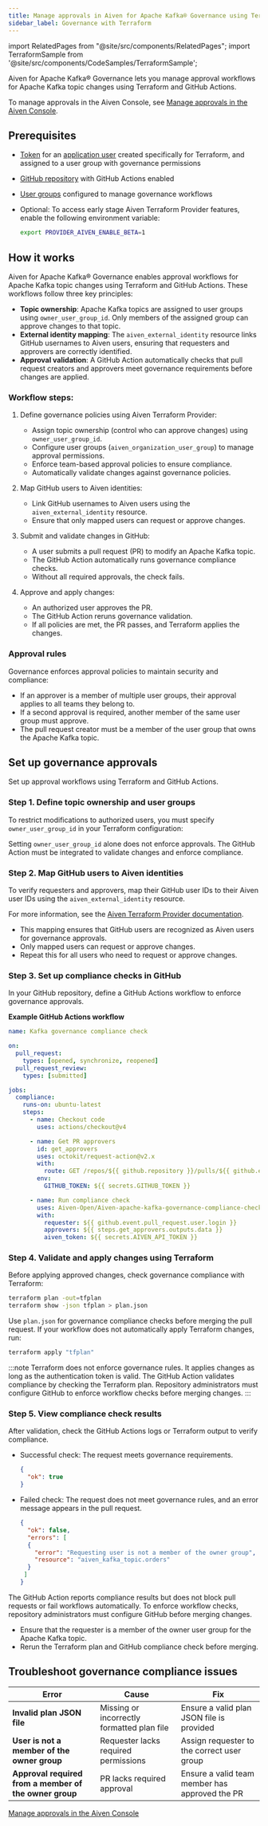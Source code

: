 ```yaml
---
title: Manage approvals in Aiven for Apache Kafka® Governance using Terraform & GitHub
sidebar_label: Governance with Terraform
---
```


import RelatedPages from "@site/src/components/RelatedPages";
import TerraformSample from '@site/src/components/CodeSamples/TerraformSample';

Aiven for Apache Kafka® Governance lets you manage approval workflows for Apache Kafka topic changes using Terraform and GitHub Actions.

To manage approvals in the Aiven Console, see
[Manage approvals in the Aiven Console](/docs/products/kafka/howto/approvals).


## Prerequisites

- [Token](/docs/platform/howto/manage-application-users) for an
  [application user](/docs/platform/concepts/application-users) created specifically for
  Terraform, and assigned to a user group with governance permissions
- [GitHub repository](https://docs.github.com/en/get-started/quickstart/create-a-repo)
  with GitHub Actions enabled
- [User groups](/docs/platform/howto/manage-groups) configured to manage governance
   workflows
- Optional: To access early stage Aiven Terraform Provider features, enable the following
  environment variable:

  ```bash
  export PROVIDER_AIVEN_ENABLE_BETA=1
  ```

## How it works

Aiven for Apache Kafka® Governance enables approval workflows for Apache Kafka topic
changes using Terraform and GitHub Actions. These workflows follow three key principles:

- **Topic ownership**: Apache Kafka topics are assigned to user groups using
`owner_user_group_id`. Only members of the assigned group can approve changes to
that topic.
- **External identity mapping**: The `aiven_external_identity` resource links GitHub
usernames to Aiven users, ensuring that requesters and approvers are correctly identified.
- **Approval validation**: A GitHub Action automatically checks that pull request
creators and approvers meet governance requirements before changes are applied.

### Workflow steps:

1. Define governance policies using Aiven Terraform Provider:

   - Assign topic ownership (control who can approve changes) using `owner_user_group_id`.
   - Configure user groups (`aiven_organization_user_group`) to manage approval
     permissions.
   - Enforce team-based approval policies to ensure compliance.
   - Automatically validate changes against governance policies.

1. Map GitHub users to Aiven identities:

   - Link GitHub usernames to Aiven users using the `aiven_external_identity` resource.
   - Ensure that only mapped users can request or approve changes.

1. Submit and validate changes in GitHub:

   - A user submits a pull request (PR) to modify an Apache Kafka topic.
   - The GitHub Action automatically runs governance compliance checks.
   - Without all required approvals, the check fails.

1. Approve and apply changes:

   - An authorized user approves the PR.
   - The GitHub Action reruns governance validation.
   - If all policies are met, the PR passes, and Terraform applies the changes.

### Approval rules

Governance enforces approval policies to maintain security and compliance:

- If an approver is a member of multiple user groups, their approval applies to all teams
  they belong to.
- If a second approval is required, another member of the same user group must approve.
- The pull request creator must be a member of the user group that owns the Apache
  Kafka topic.

## Set up governance approvals

Set up approval workflows using Terraform and GitHub Actions.

### Step 1. Define topic ownership and user groups

To restrict modifications to authorized users, you must specify `owner_user_group_id`
in your Terraform configuration:

<TerraformSample filename="resources/aiven_kafka_topic/resource.tf" />

Setting `owner_user_group_id` alone does not enforce approvals. The GitHub Action must
be integrated to validate changes and enforce compliance.

### Step 2. Map GitHub users to Aiven identities

To verify requesters and approvers, map their GitHub user IDs to their Aiven user IDs
using the `aiven_external_identity` resource.

<TerraformSample filename="data-sources/aiven_external_identity/data-source.tf" />

For more information, see the
[Aiven Terraform Provider documentation](https://registry.terraform.io/providers/aiven/aiven/latest/docs/data-sources/external_identity).

- This mapping ensures that GitHub users are recognized as Aiven users for governance
  approvals.
- Only mapped users can request or approve changes.
- Repeat this for all users who need to request or approve changes.

### Step 3. Set up compliance checks in GitHub

In your GitHub repository, define a GitHub Actions workflow to enforce governance
approvals.

**Example GitHub Actions workflow**

```yaml
name: Kafka governance compliance check

on:
  pull_request:
    types: [opened, synchronize, reopened]
  pull_request_review:
    types: [submitted]

jobs:
  compliance:
    runs-on: ubuntu-latest
    steps:
      - name: Checkout code
        uses: actions/checkout@v4

      - name: Get PR approvers
        id: get_approvers
        uses: octokit/request-action@v2.x
        with:
          route: GET /repos/${{ github.repository }}/pulls/${{ github.event.pull_request.number }}/reviews
        env:
          GITHUB_TOKEN: ${{ secrets.GITHUB_TOKEN }}

      - name: Run compliance check
        uses: Aiven-Open/Aiven-apache-kafka-governance-compliance-checker-for-terraform@v1.2.0
        with:
          requester: ${{ github.event.pull_request.user.login }}
          approvers: ${{ steps.get_approvers.outputs.data }}
          aiven_token: ${{ secrets.AIVEN_API_TOKEN }}
```

### Step 4. Validate and apply changes using Terraform

Before applying approved changes, check governance compliance with Terraform:

```bash
terraform plan -out=tfplan
terraform show -json tfplan > plan.json
```

Use `plan.json` for governance compliance checks before merging the pull request.
If your workflow does not automatically apply Terraform changes, run:

```bash
terraform apply "tfplan"
```

:::note
Terraform does not enforce governance rules. It applies changes as long as the
authentication token is valid. The GitHub Action validates compliance by checking the
Terraform plan. Repository administrators must configure GitHub to enforce workflow
checks before merging changes.
:::

### Step 5. View compliance check results

After validation, check the GitHub Actions logs or Terraform output to verify compliance.

- Successful check: The request meets governance requirements.

  ```json
  {
    "ok": true
  }
  ```

- Failed check: The request does not meet governance rules, and an error message
  appears in the pull request.

  ```json
  {
    "ok": false,
    "errors": [
    {
      "error": "Requesting user is not a member of the owner group",
      "resource": "aiven_kafka_topic.orders"
    }
   ]
  }
  ```

The GitHub Action reports compliance results but does not block pull requests or fail
workflows automatically. To enforce workflow checks, repository administrators must
configure GitHub before merging changes.

- Ensure that the requester is a member of the owner user group for the Apache Kafka
  topic.
- Rerun the Terraform plan and GitHub compliance check before merging.

## Troubleshoot governance compliance issues

|Error | Cause | Fix |
|-----------|----------|---------|
| **Invalid plan JSON file** | Missing or incorrectly formatted plan file | Ensure a valid plan JSON file is provided |
| **User is not a member of the owner group** | Requester lacks required permissions | Assign requester to the correct user group |
| **Approval required from a member of the owner group** | PR lacks required approval | Ensure a valid team member has approved the PR |

<RelatedPages/>

[Manage approvals in the Aiven Console](/docs/products/kafka/howto/approvals)
